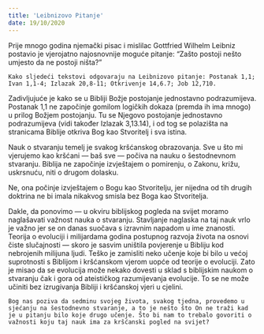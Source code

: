 ```yaml
---
title: 'Leibnizovo Pitanje'
date: 19/10/2020
---
```


Prije mnogo godina njemački pisac i mislilac Gottfried Wilhelm Leibniz postavio je vjerojatno najosnovnije moguće pitanje: “Zašto postoji nešto umjesto da ne postoji ništa?”

`Kako sljedeći tekstovi odgovaraju na Leibnizovo pitanje: Postanak 1,1; Ivan 1,1-4; Izlazak 20,8-11; Otkrivenje 14,6.7; Job 12,710.`

Zadivljujuće je kako se u Bibliji Božje postojanje jednostavno podrazumijeva. Postanak 1,1 ne započinje gomilom logičkih dokaza (premda ih ima mnogo) u prilog Božjem postojanju. Tu se Njegovo postojanje jednostavno podrazumijeva (vidi također Izlazak 3,13.14), i od tog se polazišta na stranicama Biblije otkriva Bog kao Stvoritelj i sva istina.

Nauk o stvaranju temelj je svakog kršćanskog obrazovanja. Sve u što mi vjerujemo kao kršćani — baš sve — počiva na nauku o šestodnevnom stvaranju. Biblija ne započinje izvještajem o pomirenju, o Zakonu, križu, uskrsnuću, niti o drugom dolasku.

Ne, ona počinje izvještajem o Bogu kao Stvoritelju, jer nijedna od tih drugih doktrina ne bi imala nikakvog smisla bez Boga kao Stvoritelja.

Dakle, da ponovimo — u okviru biblijskog pogleda na svijet moramo naglašavati važnost nauka o stvaranju. Stavljanje naglaska na taj nauk vrlo je važno jer se on danas suočava s izravnim napadom u ime znanosti. Teorija o evoluciji i milijardama godina postupnog razvoja života na osnovi čiste slučajnosti — skoro je sasvim uništila povjerenje u Bibliju kod nebrojenih milijuna ljudi. Teško je zamisliti neko učenje koje bi bilo u većoj suprotnosti s Biblijom i kršćanskom vjerom uopće od teorije o evoluciji. Zato je misao da se evolucija može nekako dovesti u sklad s biblijskim naukom o stvaranju čak i gora od ateističkog razumijevanja evolucije. To se ne može učiniti bez izrugivanja Bibliji i kršćanskoj vjeri u cjelini.

`Bog nas poziva da sedminu svojeg života, svakog tjedna, provedemo u sjećanju na šestodnevno stvaranje, a to je nešto što On ne traži kad je u pitanju bilo koje drugo učenje. Što bi nam to trebalo govoriti o važnosti koju taj nauk ima za kršćanski pogled na svijet?`